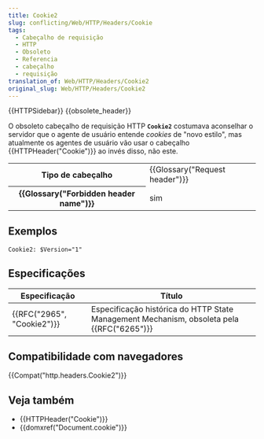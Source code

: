 ```yaml
---
title: Cookie2
slug: conflicting/Web/HTTP/Headers/Cookie
tags:
  - Cabeçalho de requisição
  - HTTP
  - Obsoleto
  - Referencia
  - cabeçalho
  - requisição
translation_of: Web/HTTP/Headers/Cookie2
original_slug: Web/HTTP/Headers/Cookie2
---
```

{{HTTPSidebar}} {{obsolete_header}}

O obsoleto cabeçalho de requisição HTTP **`Cookie2`** costumava aconselhar o servidor que o agente de usuário entende _cookies_ de "novo estilo", mas atualmente os agentes de usuário vão usar o cabeçalho {{HTTPHeader("Cookie")}} ao invés disso, não este.

<table class="properties">
  <tbody>
    <tr>
      <th scope="row">Tipo de cabeçalho</th>
      <td>{{Glossary("Request header")}}</td>
    </tr>
    <tr>
      <th scope="row">{{Glossary("Forbidden header name")}}</th>
      <td>sim</td>
    </tr>
  </tbody>
</table>

## Exemplos

```
Cookie2: $Version="1"
```

## Especificações

| Especificação                        | Título                                                                                         |
| ------------------------------------ | ---------------------------------------------------------------------------------------------- |
| {{RFC("2965", "Cookie2")}} | Especificação histórica do HTTP State Management Mechanism, obsoleta pela {{RFC("6265")}} |

## Compatibilidade com navegadores

{{Compat("http.headers.Cookie2")}}

## Veja também

- {{HTTPHeader("Cookie")}}
- {{domxref("Document.cookie")}}
